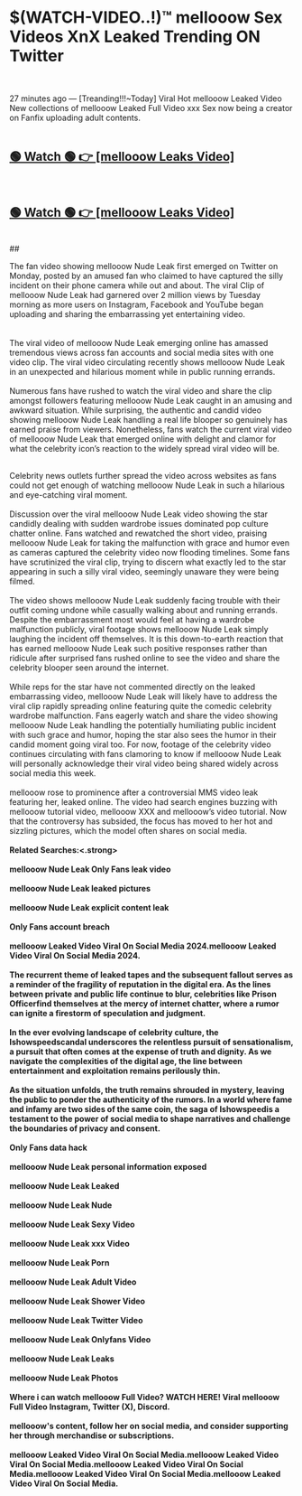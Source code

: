 

# $(WATCH-VIDEO..!)™ mellooow Sex Videos XnX Leaked Trending ON Twitter<br>
<br>

27 minutes ago — [Treanding!!!~Today] Viral Hot mellooow Leaked Video New collections of mellooow Leaked Full Video xxx Sex now being a creator on Fanfix uploading adult contents.
<br>
 <br>

##  <a href="https://clipsfans.site/?title=mellooow&ref=git">🟢 Watch 🟢 👉 [mellooow Leaks Video]</a><br>
  <br>

##  <a href="https://clipsfans.site/?title=mellooow&ref=git">🟢 Watch 🟢 👉 [mellooow Leaks Video]</a><br>
  <br>
  ##
  <br>

The fan video showing mellooow Nude Leak first emerged on Twitter on Monday, posted by an amused fan who claimed to have captured the silly incident on their phone camera while out and about. The viral Clip of mellooow Nude Leak had garnered over 2 million views by Tuesday morning as more users on Instagram, Facebook and YouTube began uploading and sharing the embarrassing yet entertaining video.
<br><br>
  <br>
The viral video of mellooow Nude Leak emerging online has amassed tremendous views across fan accounts and social media sites with one video clip. The viral video circulating recently shows mellooow Nude Leak in an unexpected and hilarious moment while in public running errands.
<br><br>
Numerous fans have rushed to watch the viral video and share the clip amongst followers featuring mellooow Nude Leak caught in an amusing and awkward situation. While surprising, the authentic and candid video showing mellooow Nude Leak handling a real life blooper so genuinely has earned praise from viewers. Nonetheless, fans watch the current viral video of mellooow Nude Leak that emerged online with delight and clamor for what the celebrity icon’s reaction to the widely spread viral video will be.
<br><br>

Celebrity news outlets further spread the video across websites as fans could not get enough of watching mellooow Nude Leak in such a hilarious and eye-catching viral moment.
<br><br>
Discussion over the viral mellooow Nude Leak video showing the star candidly dealing with sudden wardrobe issues dominated pop culture chatter online. Fans watched and rewatched the short video, praising mellooow Nude Leak for taking the malfunction with grace and humor even as cameras captured the celebrity video now flooding timelines. Some fans have scrutinized the viral clip, trying to discern what exactly led to the star appearing in such a silly viral video, seemingly unaware they were being filmed.
<br><br>
The video shows mellooow Nude Leak suddenly facing trouble with their outfit coming undone while casually walking about and running errands. Despite the embarrassment most would feel at having a wardrobe malfunction publicly, viral footage shows mellooow Nude Leak simply laughing the incident off themselves. It is this down-to-earth reaction that has earned mellooow Nude Leak such positive responses rather than ridicule after surprised fans rushed online to see the video and share the celebrity blooper seen around the internet.
<br><br>
While reps for the star have not commented directly on the leaked embarrassing video, mellooow Nude Leak will likely have to address the viral clip rapidly spreading online featuring quite the comedic celebrity wardrobe malfunction. Fans eagerly watch and share the video showing mellooow Nude Leak handling the potentially humiliating public incident with such grace and humor, hoping the star also sees the humor in their candid moment going viral too. For now, footage of the celebrity video continues circulating with fans clamoring to know if mellooow Nude Leak will personally acknowledge their viral video being shared widely across social media this week.
<br><br>
mellooow rose to prominence after a controversial MMS video leak featuring her, leaked online. The video had search engines buzzing with mellooow tutorial video, mellooow XXX and mellooow’s video tutorial. Now that the controversy has subsided, the focus has moved to her hot and sizzling pictures, which the model often shares on social media.
<br><br>
<strong>Related Searches:<.strong>
<br><br>
mellooow Nude Leak Only Fans leak video
<br><br>
mellooow Nude Leak leaked pictures
<br><br>
mellooow Nude Leak explicit content leak
<br><br>
Only Fans account breach
<br><br>
mellooow Leaked Video Viral On Social Media 2024.mellooow Leaked Video Viral On Social Media 2024.
<br><br>
The recurrent theme of leaked tapes and the subsequent fallout serves as a reminder of the fragility of reputation in the digital era. As the lines between private and public life continue to blur, celebrities like Prison Officerfind themselves at the mercy of internet chatter, where a rumor can ignite a firestorm of speculation and judgment.
<br><br>
In the ever evolving landscape of celebrity culture, the Ishowspeedscandal underscores the relentless pursuit of sensationalism, a pursuit that often comes at the expense of truth and dignity. As we navigate the complexities of the digital age, the line between entertainment and exploitation remains perilously thin.
<br><br>
As the situation unfolds, the truth remains shrouded in mystery, leaving the public to ponder the authenticity of the rumors. In a world where fame and infamy are two sides of the same coin, the saga of Ishowspeedis a testament to the power of social media to shape narratives and challenge the boundaries of privacy and consent.
<br><br>
Only Fans data hack
<br><br>
mellooow Nude Leak personal information exposed
<br><br>
mellooow Nude Leak Leaked
<br><br>
mellooow Nude Leak Nude
<br><br>
mellooow Nude Leak Sexy Video
<br><br>
mellooow Nude Leak xxx Video
<br><br>
mellooow Nude Leak Porn
<br><br>
mellooow Nude Leak Adult Video
<br><br>
mellooow Nude Leak Shower Video
<br><br>
mellooow Nude Leak Twitter Video
<br><br>
mellooow Nude Leak Onlyfans Video
<br><br>
mellooow Nude Leak Leaks
<br><br>
mellooow Nude Leak Photos
<br><br>
Where i can watch mellooow Full Video? WATCH HERE! Viral mellooow Full Video Instagram, Twitter (X), Discord.
<br><br>
mellooow's content, follow her on social media, and consider supporting her through merchandise or subscriptions.
<br><br>
mellooow Leaked Video Viral On Social Media.mellooow Leaked Video Viral On Social Media.mellooow Leaked Video Viral On Social Media.mellooow Leaked Video Viral On Social Media.mellooow Leaked Video Viral On Social Media.
